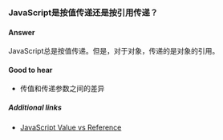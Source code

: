 ### JavaScript是按值传递还是按引用传递？

#### Answer

JavaScript总是按值传递。但是，对于对象，传递的是对象的引用。

#### Good to hear

* 传值和传递参数之间的差异

##### Additional links

* [JavaScript Value vs Reference](https://medium.com/dailyjs/back-to-roots-javascript-value-vs-reference-8fb69d587a18)

<!-- tags: (javascript) -->

<!-- expertise: (1) -->
